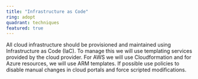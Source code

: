```yaml
---
title: "Infrastructure as Code"
ring: adopt
quadrant: techniques
featured: true
---
```


All cloud infrastructure should be provisioned and maintained using Infrastructure as Code (IaC). To
manage this we will use templating services provided by the cloud provider. For AWS we will use
Cloudformation and for Azure resources, we will use ARM templates. If possible use policies to
disable manual changes in cloud portals and force scripted modifications.